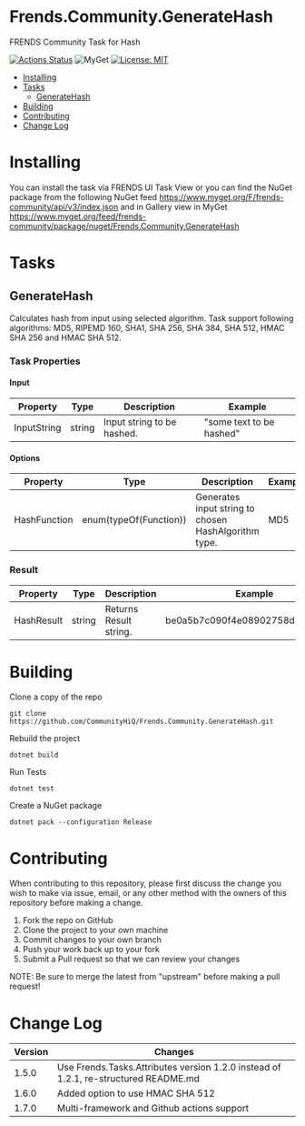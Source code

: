 # Frends.Community.GenerateHash

FRENDS Community Task for Hash

[![Actions Status](https://github.com/CommunityHiQ/Frends.Community.GenerateHash/workflows/PackAndPushAfterMerge/badge.svg)](https://github.com/CommunityHiQ/Frends.Community.GenerateHash/actions) ![MyGet](https://img.shields.io/myget/frends-community/v/Frends.Community.GenerateHash) [![License: MIT](https://img.shields.io/badge/License-MIT-yellow.svg)](https://opensource.org/licenses/MIT) 

- [Installing](#installing)
- [Tasks](#tasks)
     - [GenerateHash](#generateHash)
- [Building](#building)
- [Contributing](#contributing)
- [Change Log](#change-log)

# Installing

You can install the task via FRENDS UI Task View or you can find the NuGet package from the following NuGet feed
https://www.myget.org/F/frends-community/api/v3/index.json and in Gallery view in MyGet https://www.myget.org/feed/frends-community/package/nuget/Frends.Community.GenerateHash

# Tasks

## GenerateHash

Calculates hash from input using selected algorithm. Task support following algorithms: MD5, RIPEMD 160, SHA1, SHA 256, SHA 384, SHA 512, HMAC SHA 256 and HMAC SHA 512. 

### Task Properties

#### Input
| Property             | Type                 | Description                          | Example |
| ---------------------| ---------------------| ------------------------------------ | ----- |
| InputString  | string | Input string to be hashed. | "some text to be hashed"|

#### Options
| Property             | Type                 | Description                          | Example |
| ---------------------| ---------------------| ------------------------------------ | ----- |
| HashFunction  | enum(typeOf(Function)) | Generates input string to chosen HashAlgorithm type. | MD5|

### Result
| Property             | Type                 | Description                          | Example |
| ---------------------| ---------------------| ------------------------------------ | ----- |
| HashResult| string  | Returns Result string. |be0a5b7c090f4e08902758d79cf1c9d2 |

# Building

Clone a copy of the repo

`git clone https://github.com/CommunityHiQ/Frends.Community.GenerateHash.git`

Rebuild the project

`dotnet build`

Run Tests

`dotnet test`

Create a NuGet package

`dotnet pack --configuration Release`

# Contributing
When contributing to this repository, please first discuss the change you wish to make via issue, email, or any other method with the owners of this repository before making a change.

1. Fork the repo on GitHub
2. Clone the project to your own machine
3. Commit changes to your own branch
4. Push your work back up to your fork
5. Submit a Pull request so that we can review your changes

NOTE: Be sure to merge the latest from "upstream" before making a pull request!

# Change Log
| Version | Changes |
| ----- | ----- |
| 1.5.0 | Use Frends.Tasks.Attributes version 1.2.0 instead of 1.2.1, re-structured README.md |
| 1.6.0 | Added option to use HMAC SHA 512 |
| 1.7.0 | Multi-framework and Github actions support |
